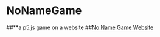 # NoNameGame
##**a p5.js game on a website
##[No Name Game Website](https://notpaavan.github.io/NoNameGame/)
